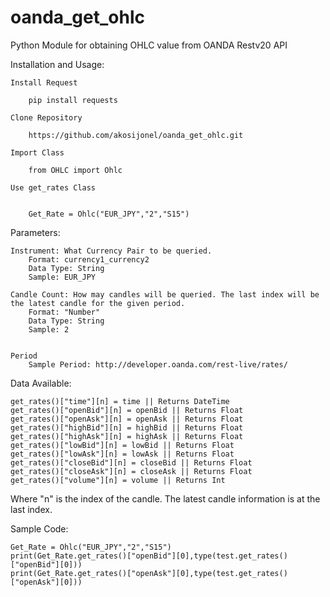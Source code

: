# oanda_get_ohlc
Python Module for obtaining OHLC value from OANDA Restv20 API

Installation and Usage:

	Install Request

		pip install requests

	Clone Repository

		https://github.com/akosijonel/oanda_get_ohlc.git

	Import Class

		from OHLC import Ohlc

	Use get_rates Class


		Get_Rate = Ohlc("EUR_JPY","2","S15")


Parameters:
	
	Instrument: What Currency Pair to be queried.
		Format: currency1_currency2
		Data Type: String
		Sample: EUR_JPY

	Candle Count: How may candles will be queried. The last index will be the latest candle for the given period.
		Format: "Number"
		Data Type: String
		Sample: 2


	Period
		Sample Period: http://developer.oanda.com/rest-live/rates/


Data Available:

	get_rates()["time"][n] = time || Returns DateTime
	get_rates()["openBid"][n] = openBid || Returns Float
	get_rates()["openAsk"][n] = openAsk || Returns Float
	get_rates()["highBid"][n] = highBid || Returns Float
	get_rates()["highAsk"][n] = highAsk || Returns Float
	get_rates()["lowBid"][n] = lowBid || Returns Float
	get_rates()["lowAsk"][n] = lowAsk || Returns Float
	get_rates()["closeBid"][n] = closeBid || Returns Float
	get_rates()["closeAsk"][n] = closeAsk || Returns Float
	get_rates()["volume"][n] = volume || Returns Int

Where "n" is the index of the candle. The latest candle information is at the last index.

Sample Code:

	Get_Rate = Ohlc("EUR_JPY","2","S15")
	print(Get_Rate.get_rates()["openBid"][0],type(test.get_rates()["openBid"][0]))
	print(Get_Rate.get_rates()["openAsk"][0],type(test.get_rates()["openAsk"][0]))
